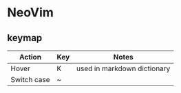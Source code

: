 # NeoVim

## keymap

| Action      | Key | Notes                       |
| ----------- | --- | --------------------------- |
| Hover       | K   | used in markdown dictionary |
| Switch case | ~   |                             |
